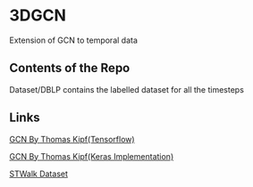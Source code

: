 # 3DGCN
Extension of GCN to temporal data

## Contents of the Repo

Dataset/DBLP contains the labelled dataset for all the timesteps

## Links

[GCN By Thomas Kipf(Tensorflow)](https://github.com/tkipf/gcn)

[GCN By Thomas Kipf(Keras Implementation)](https://github.com/tkipf/keras-gcn)

[STWalk Dataset](https://github.com/supriya-pandhre/STWalk)
